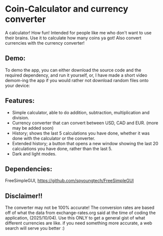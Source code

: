 # Coin-Calculator and currency converter
A calculator! How fun! Intended for people like me who don't want to use their brains. Use it to calculate how many coins ya got! Also convert currencies with the currency converter!

## Demo:
To demo the app, you can either download the source code and the required dependency, and run it yourself, or, I have made a short video demom-ing the app if you would rather not download random files onto your device:


## Features:
 - Simple calculator, able to do addition, subtraction, multiplication and division.
 - Currency converter that can convert between USD, CAD and EUR. (more may be added soon)
 - History; shows the last 5 calculations you have done, whether it was done with the calculator or the converter.
 - Extended history; a button that opens a new window showing the last 20 calculations you have done, rather than the last 5.
 - Dark and light modes.

## Dependencies:
FreeSimpleGUI, https://github.com/spyoungtech/FreeSimpleGUI

## Disclaimer!!
The converter may not be 100% accurate! The conversion rates are based off of what the data from exchange-rates.org said at the time of coding the application, (2025/10/04). Use this ONLY to get a general gist of what different currencies are like. if you need something more accurate, a web search will serve you better :)